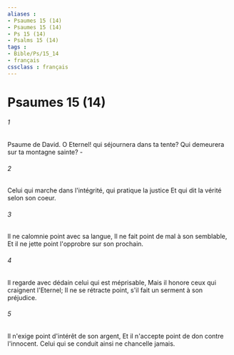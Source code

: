 ```yaml
---
aliases : 
- Psaumes 15 (14)
- Psaumes 15 (14)
- Ps 15 (14)
- Psalms 15 (14)
tags : 
- Bible/Ps/15_14
- français
cssclass : français
---
```


# Psaumes 15 (14)

###### 1
Psaume de David. O Eternel! qui séjournera dans ta tente? Qui demeurera sur ta montagne sainte? -
###### 2
Celui qui marche dans l'intégrité, qui pratique la justice Et qui dit la vérité selon son coeur.
###### 3
Il ne calomnie point avec sa langue, Il ne fait point de mal à son semblable, Et il ne jette point l'opprobre sur son prochain.
###### 4
Il regarde avec dédain celui qui est méprisable, Mais il honore ceux qui craignent l'Eternel; Il ne se rétracte point, s'il fait un serment à son préjudice.
###### 5
Il n'exige point d'intérêt de son argent, Et il n'accepte point de don contre l'innocent. Celui qui se conduit ainsi ne chancelle jamais.
